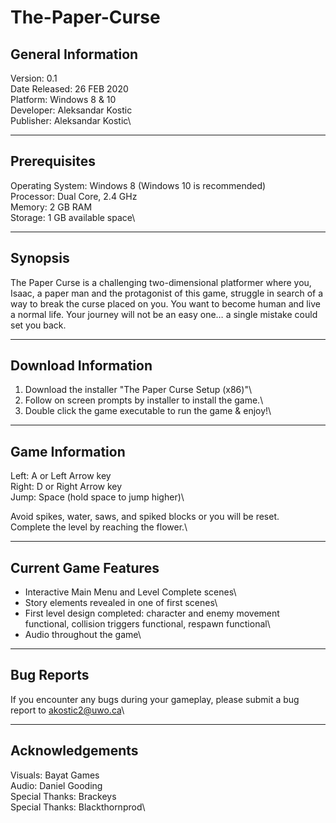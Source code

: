 # The-Paper-Curse

General Information
--------------------

Version: 0.1\
Date Released: 26 FEB 2020\
Platform: Windows 8 & 10\
Developer: Aleksandar Kostic\
Publisher: Aleksandar Kostic\

--------------------
Prerequisites
--------------------

Operating System: Windows 8 (Windows 10 is recommended)\
Processor: Dual Core, 2.4 GHz\
Memory: 2 GB RAM\
Storage: 1 GB available space\

--------------------
Synopsis
--------------------

The Paper Curse is a challenging two-dimensional platformer where you, Isaac, a paper man and the protagonist of this game, struggle in search of a way to break the curse placed on you. You want to become human and live a normal life. Your journey will not be an easy one… a single mistake could set you back.

--------------------
Download Information
--------------------

1. Download the installer "The Paper Curse Setup (x86)"\
2. Follow on screen prompts by installer to install the game.\
3. Double click the game executable to run the game & enjoy!\

--------------------
Game Information
--------------------

Left: A or Left Arrow key\
Right: D or Right Arrow key\
Jump: Space (hold space to jump higher)\

Avoid spikes, water, saws, and spiked blocks or you will be reset.\
Complete the level by reaching the flower.\

--------------------
Current Game Features
--------------------

- Interactive Main Menu and Level Complete scenes\
- Story elements revealed in one of first scenes\
- First level design completed: character and enemy movement functional, collision triggers functional, respawn functional\
- Audio throughout the game\

--------------------
Bug Reports
--------------------

If you encounter any bugs during your gameplay, please submit a bug report to akostic2@uwo.ca\

--------------------
Acknowledgements
--------------------

Visuals: Bayat Games\
Audio: Daniel Gooding\
Special Thanks: Brackeys\
Special Thanks: Blackthornprod\

